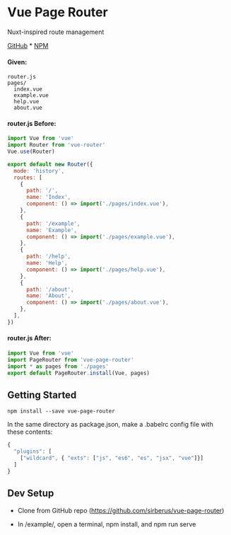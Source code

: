 # Vue Page Router

Nuxt-inspired route management

[GitHub](https://github.com/sirberus/vue-page-router) * [NPM](https://www.npmjs.com/package/vue-page-router)

#### Given:
```
router.js
pages/
  index.vue
  example.vue
  help.vue
  about.vue
```
#### router.js Before:
```js
import Vue from 'vue'
import Router from 'vue-router'
Vue.use(Router)

export default new Router({
  mode: 'history',
  routes: [
    {
      path: '/',
      name: 'Index',
      component: () => import('./pages/index.vue'),
    },
    {
      path: '/example',
      name: 'Example',
      component: () => import('./pages/example.vue'),
    },
    {
      path: '/help',
      name: 'Help',
      component: () => import('./pages/help.vue'),
    },
    {
      path: '/about',
      name: 'About',
      component: () => import('./pages/about.vue'),
    },
  ],
})
```

#### router.js After:
```js
import Vue from 'vue'
import PageRouter from 'vue-page-router'
import * as pages from './pages'
export default PageRouter.install(Vue, pages)
```

## Getting Started

`npm install --save vue-page-router`

In the same directory as package.json, make a .babelrc config file with these contents:

```js
{
  "plugins": [
    ["wildcard", { "exts": ["js", "es6", "es", "jsx", "vue"]}]
  ]
}
```

## Dev Setup

* Clone from GitHub repo (https://github.com/sirberus/vue-page-router)

* In /example/, open a terminal, npm install, and npm run serve
